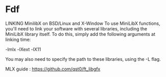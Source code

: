# Fdf

LINKING MinilibX on BSD/Linux and X-Window To use MiniLibX functions, you'll need to link your software with several libraries, including the MiniLibX library itself. To do this, simply add the following arguments at linking time:

-lmlx -lXext -lX11

You may also need to specify the path to these libraries, using the -L flag.

MLX guide : https://github.com/qst0/ft_libgfx